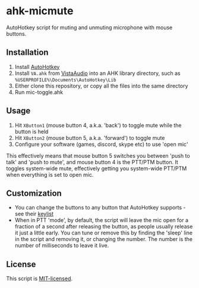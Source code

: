 # ahk-micmute
AutoHotkey script for muting and unmuting microphone with mouse buttons.

## Installation

1. Install [AutoHotkey]
1. Install `VA.ahk` from [VistaAudio] into an AHK library directory, such as `%USERPROFILE%\Documents\AutoHotkey\Lib`
1. Either clone this repository, or copy all the files into the same directory
1. Run mic-toggle.ahk

## Usage

1. Hit `XButton1` (mouse button 4, a.k.a. 'back') to toggle mute while the button is held
1. Hit `XButton2` (mouse button 5, a.k.a. 'forward') to toggle mute
1. Configure your software (games, discord, skype etc) to use 'open mic'

This effectively means that mouse button 5 switches you between 'push to talk' and 'push to mute', and mouse button 4 is the PTT/PTM button. It toggles system-wide mute, effectively getting you system-wide PTT/PTM when everything is set to open mic.

## Customization

- You can change the buttons to any button that AutoHotkey supports - see their [keylist]
- When in PTT 'mode', by default, the script will leave the mic open for a fraction of a second after releasing the button, as people usually release it just a little early. You can tune or remove this by finding the 'sleep' line in the script and removing it, or changing the number. The number is the number of milliseconds to leave it live.

## License

This script is [MIT-licensed](LICENSE).

[AutoHotkey]: https://github.com/Lexikos/AutoHotkey_L
[VistaAudio]: https://github.com/ahkscript/vistaaudio
[keylist]: https://autohotkey.com/docs/KeyList.htm
